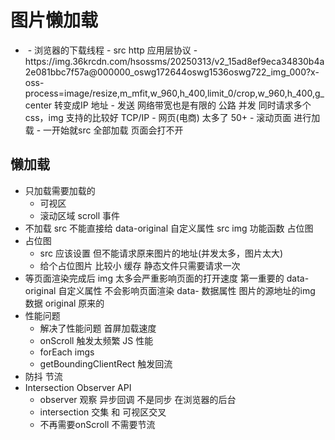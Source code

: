 # 图片懒加载

- <img src=''/> 
  - 浏览器的下载线程
  - src http 应用层协议
  - https://img.36krcdn.com/hsossms/20250313/v2_15ad8ef9eca34830b4a2e081bbc7f57a@000000_oswg172644oswg1536oswg722_img_000?x-oss-process=image/resize,m_mfit,w_960,h_400,limit_0/crop,w_960,h_400,g_center
    转变成IP 地址
  - 发送 网络带宽也是有限的 公路
    并发 同时请求多个css，img 支持的比较好
    TCP/IP
  - 网页(电商) 太多了 50+
  - 滚动页面 进行加载
  - 一开始就src 全部加载 页面会打不开

## 懒加载

- 只加载需要加载的
  - 可视区
  - 滚动区域 scroll 事件
- 不加载
  src 不能直接给 data-original 自定义属性
  src img 功能函数 占位图
- 占位图
  - src 应该设置 但不能请求原来图片的地址(并发太多，图片太大)
  - 给个占位图片 比较小  缓存 静态文件只需要请求一次
- 等页面渲染完成后
  img 太多会严重影响页面的打开速度 第一重要的
  data-original 自定义属性 不会影响页面渲染 data- 数据属性
  图片的源地址的img 数据
  original 原来的
- 性能问题
  - 解决了性能问题  首屏加载速度  
  - onScroll 触发太频繁   JS 性能
  - forEach imgs  
  - getBoundingClientRect  触发回流 
- 防抖 节流
- Intersection Observer API
  - observer 观察 异步回调  不是同步 在浏览器的后台
  - intersection 交集 和 可视区交叉
  - 不再需要onScroll 不需要节流
  